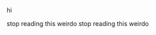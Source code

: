 hi































































stop reading this weirdo
stop reading this weirdo
